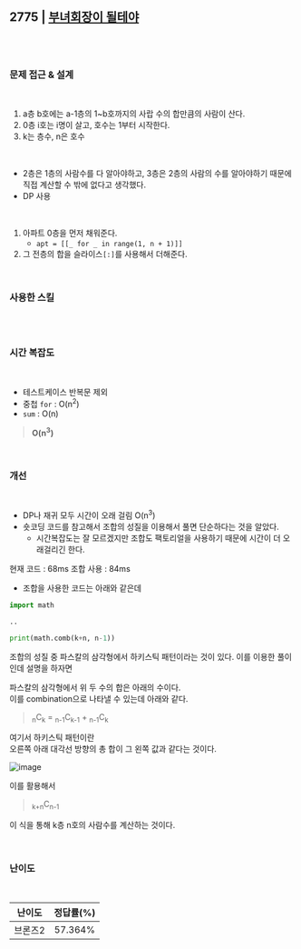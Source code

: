 ## 2775 | <a href="https://www.acmicpc.net/problem/2775">부녀회장이 될테야</a>

<br>
<br>

### 문제 접근 & 설계

<br>
  
1. a층 b호에는 a-1층의 1~b호까지의 사랍 수의 합만큼의 사람이 산다. 
2. 0층 i호는 i명이 살고, 호수는 1부터 시작한다.
3. k는 층수, n은 호수

<br>

- 2층은 1층의 사람수를 다 알아야하고, 3층은 2층의 사람의 수를 알아야하기 때문에 직접 계산할 수 밖에 없다고 생각했다.
- DP 사용

<br>

1. 아파트 0층을 먼저 채워준다.
   - `apt = [[_ for _ in range(1, n + 1)]]`
2. 그 전층의 합을 슬라이스`[:]`를 사용해서 더해준다.

<br>

### 사용한 스킬

<br>

<br>

### 시간 복잡도

<br>

- 테스트케이스 반복문 제외
- 중첩 `for` : O(n<sup>2</sup>)
- `sum` : O(n)

> **O(n<sup>3</sup>)**

<br>

### 개선

<br>

- DP나 재귀 모두 시간이 오래 걸림 O(n<sup>3</sup>)
- 숏코딩 코드를 참고해서 조합의 성질을 이용해서 풀면 단순하다는 것을 알았다.
  - 시간복잡도는 잘 모르겠지만 조합도 팩토리얼을 사용하기 때문에 시간이 더 오래걸리긴 한다.

현재 코드 : 68ms
조합 사용 : 84ms

- 조합을 사용한 코드는 아래와 같은데

```python
import math

..

print(math.comb(k+n, n-1))
```

조합의 성질 중 파스칼의 삼각형에서 하키스틱 패턴이라는 것이 있다. 이를 이용한 풀이인데 설명을 하자면

파스칼의 삼각형에서 위 두 수의 합은 아래의 수이다.  
이를 combination으로 나타낼 수 있는데 아래와 같다.

> <sub>n</sub>C<sub>k</sub> = <sub>n-1</sub>C<sub>k-1</sub> + <sub>n-1</sub>C<sub>k</sub>

여기서 하키스틱 패턴이란  
오른쪽 아래 대각선 방향의 총 합이 그 왼쪽 값과 같다는 것이다.

![image](https://user-images.githubusercontent.com/52737532/136666093-656af67a-5207-4101-b265-2cfdd23b6d2f.png)

이를 활용해서

> <sub>k+n</sub>C<sub>n-1</sub>

이 식을 통해 k층 n호의 사람수를 계산하는 것이다.

<br>

### 난이도

<br>

| 난이도  | 정답률(%) |
| :-----: | :-------: |
| 브론즈2 |  57.364%  |
